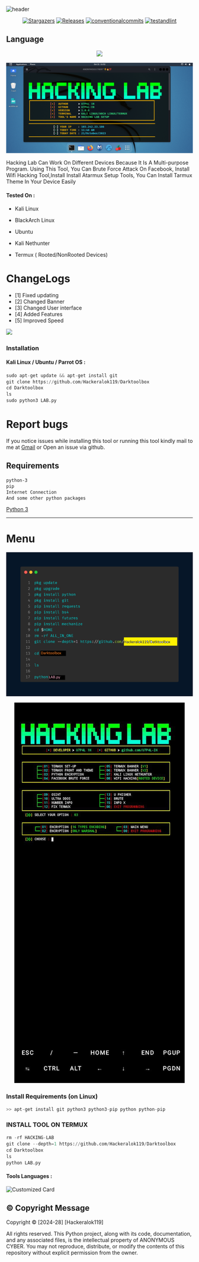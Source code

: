 ![header](https://capsule-render.vercel.app/api?type=waving&color=auto&height=300&section=header&text=Hacker%20Darktoolbox&fontSize=90&animation=fadeIn&fontAlignY=38&desc=MALTIPAL%20HACKING%20COMMAND%20LAB%20PYTHON%20TOOLS%20BY%20ALOK&descAlignY=51&descAlign=62)

</p>
   <p align="center">
      <a href="https://github.com/Hackeralok119/Darktoolbox/stargazers">
      <img alt="Stargazers" src="https://img.shields.io/github/stars/Hackeralok119/Darktoolbox?style=for-the-badge&logo=github&color=f4dbd6&logoColor=D9E0EE&labelColor=302D41"></a>
      <a href="https://github.com/Hackeralok119/Darktoolbox/releases/latest">
      <img alt="Releases" src="https://img.shields.io/github/release/Hackeralok119/Darktoolbox?style=for-the-badge&logo=semantic-release&color=f5bde6&logoColor=D9E0EE&labelColor=302D41"/></a>
      <a href="https://www.conventionalcommits.org/en/v1.0.0/">
      <img alt="conventionalcommits" src="https://img.shields.io/badge/Conventional%20Commits-1.0.0-%23FE5196?style=for-the-badge&logo=conventionalcommits&color=ee99a0&logoColor=D9E0EE&labelColor=302D41"></a>
      <a href="https://github.com/Hackeralok119/Darktoolbox/actions/workflows/github-action.yml">
      <img alt="testandlint" src="https://img.shields.io/github/actions/workflow/status/vn7n24fzkq/github-profile-summary-cards/test-and-lint.yml?branch=main&label=Test%20and%20Lint&style=for-the-badge&color=a6da95"></a>
   </p>

## Language</br>

 <p align="center"><img src="https://img.shields.io/badge/Python-FFDD00?style=for-the-badge&logo=python&logoColor=blue"/>


<p align="center"><img src="https://github.com/Hackeralok119/Darktoolbox/blob/main/image/ScreenShot_20231021215213.png">

<p align="center">

Hacking Lab Can Work On Different Devices Because It Is A Multi-purpose Program. Using This Tool, You Can Brute Force Attack On Facebook, Install Wifi Hacking Tool,Install Install Atarmux Setup Tools, You Can Install Tarmux Theme In Your Device Easily

</p>


#### Tested On  :

* Kali Linux

* BlackArch Linux

* Ubuntu

* Kali Nethunter

* Termux ( Rooted/NonRooted Devices)

# ChangeLogs
- [1] Fixed updating
- [2] Changed Banner
- [3] Changed User interface
- [4] Added Features
- [5] Improved Speed

<img src="https://github.com/Hackeralok119/Darktoolbox/blob/master/Warning.gif" float="center">

### Installation
#### Kali Linux / Ubuntu / Parrot OS :
```python
sudo apt-get update && apt-get install git
git clone https://github.com/Hackeralok119/Darktoolbox
cd Darktoolbox
ls
sudo python3 LAB.py
```

# Report bugs
If you notice issues while installing this tool or running this tool kindly mail to me at <a href="mailto: AnonyminHack5@protonmail.com">Gmail</a> or Open an issue via github.

## Requirements 
```
python-3
pip
Internet Connection
And some other python packages
``` 
[Python 3](https://www.python.org/downloads/)

<hr>

# Menu
<p align="center"><img src="https://github.com/Hackeralok119/Darktoolbox/blob/main/image/carbon%20(5).png" alt="HACKeralok119 v1.0.6" float="center"/>
<p align="center"><img src="https://github.com/Hackeralok119/Darktoolbox/blob/master/image/photo_2024-01-30_13-48-43.jpg">

### Install Requirements (on Linux)

```python
>> apt-get install git python3 python3-pip python python-pip
```

### INSTALL TOOL ON TERMUX
```python
rm -rf HACKING-LAB
git clone --depth=1 https://github.com/Hackeralok119/Darktoolbox
cd Darktoolbox
ls
python LAB.py
```

#### Tools Languages :

![Customized Card](https://github-readme-stats.vercel.app/api/pin?username=Hackeralok119&repo=Darktoolbox&title_color=fff&icon_color=f9f9f9&text_color=9f9f9f&bg_color=151515)

## ©️ Copyright Message
Copyright © [2024-28] [Hackeralok119]

All rights reserved. This Python project, along with its code, documentation, and any associated files, is the intellectual property of ANONYMOUS CYBER. You may not reproduce, distribute, or modify the contents of this repository without explicit permission from the owner.
